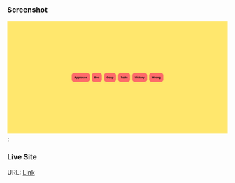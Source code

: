 ### Screenshot

![](./screenshot.jpeg);

### Live Site

URL: [Link](https://amazing-einstein-0ee93d.netlify.app/)
